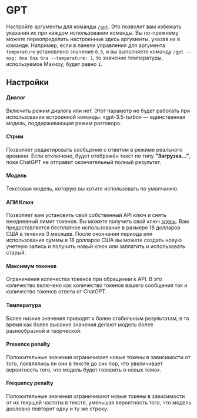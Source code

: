 # GPT

Настройте аргументы для команды [`/gpt`](../../../../commands/commands-list/common/gpt.md). Это позволит вам избежать указания их при каждом использовании команды. Вы по-прежнему можете переопределить настроенные здесь аргументы, указав их в команде. Например, если в панели управления для аргумента `temperature` установлено значение `0,5`, и вы выполняете команду `/gpt --msg: бла бла бла --temperature: 1`, то значение температуры, используемое Махиру, будет равно `1`.

## Настройки

#### Диалог
Включить режим диалога или нет. Этот параметр не будет работать при использовании встроенной команды. «gpt-3.5-turbo» — единственная модель, поддерживающая режим разговора.

#### Стрим
Позволяет редактировать сообщение с ответом в режиме реального времени. Если отключено, будет отображён текст по типу **"Загрузка..."**, пока ChatGPT не отправит окончательный полный результат.

#### Модель
Текстовая модель, которую вы хотите использовать по умолчанию.

#### АПИ Ключ
Позволяет вам установить свой собственный API ключ и снять ежедневный лимит токенов. Вы можете получить свой ключ [здесь](https://platform.openai.com/account/api-keys). Вам предоставляется бесплатное использование в размере 18 долларов США в течение 3 месяцев. После окончания периода или использования суммы в 18 долларов США вы можете создать новую учетную запись и получить новый ключ или заплатить и использовать старый.

#### Максимум токенов
Ограничения количества токенов при обращении к API. В это количество включено как количество токенов вашего сообщения так и количество токенов ответа от ChatGPT.

#### Температура
Более низкие значения приводят к более стабильным результатам, в то время как более высокие значения делают модель более разнообразной и творческой.

#### Presence penalty
Положительные значения ограничивает новые токены в зависимости от того, появлялись ли они в тексте до сих пор, что увеличивает вероятность того, что модель будет говорить о новых темах.

#### Frequency penalty
Положительные значения ограничивают новые токены в зависимости от их текущей частоты в тексте, уменьшая вероятность того, что модель дословно повторит одну и ту же строку.